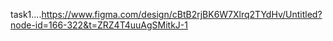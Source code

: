 task1....https://www.figma.com/design/cBtB2rjBK6W7Xlrq2TYdHv/Untitled?node-id=166-322&t=ZRZ4T4uuAgSMitkJ-1
